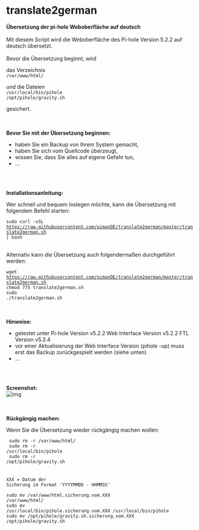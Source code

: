 # translate2german
**Übersetzung der pi-hole Weboberfläche auf deutsch**
<br>
<br>
Mit diesem Script wird die Weboberfläche des Pi-hole Version 5.2.2 auf deutsch übersetzt.
<br>
<br>
Bevor die Übersetzung beginnt, wird

das Verzeichnis<br>
`/var/www/html/`<br>

und die Dateien<br>
`/usr/local/bin/pihole`<br>
`/opt/pihole/gravity.sh`<br>

gesichert.
<br>
<br>
<br>

**Bevor Sie mit der Übersetzung beginnen:**

* haben Sie ein Backup von Ihrem System gemacht,
* haben Sie sich vom Quellcode überzeugt,
* wissen Sie, dass Sie alles auf eigene Gefahr tun,
* ...
<br>
<br>

**Installationsanleitung:**

Wer schnell und bequem loslegen möchte, kann die Übersetzung mit folgendem Befehl starten:

<code>sudo curl -sSL https://raw.githubusercontent.com/pimanDE/translate2german/master/translate2german.sh | bash</code><br><br>

Alternativ kann die Übersetzung auch folgendermaßen durchgeführt werden:

<code>wget https://raw.githubusercontent.com/pimanDE/translate2german/master/translate2german.sh</code><br>
<code>chmod 775 translate2german.sh</code><br>
<code>sudo ./translate2german.sh</code><br>
<br>
<br>

**Hinweise:**

* getestet unter Pi-hole Version v5.2.2 Web Interface Version v5.2.2 FTL Version v5.3.4
* vor einer Aktualisierung der Web Interface Version (pihole -up) muss erst das Backup zurückgespielt werden (siehe unten)
* ...
<br>
<br>

**Screenshot:**
<br>
![img](https://raw.githubusercontent.com/pimanDE/translate2german/master/pihole-weboberfl%C3%A4che-auf-deutsch.png)
<br>
<br>
<br>

**Rückgängig machen:**

Wenn Sie die Übersetzung wieder rückgängig machen wollen:

<code> sudo rm -r /var/www/html/</code><br>
<code> sudo rm -r /usr/local/bin/pihole</code><br>
<code> sudo rm -r /opt/pihole/gravity.sh</code><br>
<br>
<br>
<code>XXX = Datum der Sicherung im Format 'YYYYMMDD - HHMMSS'</code>

<code>sudo mv /var/www/html.sicherung.vom.XXX /var/www/html/</code><br>
<code>sudo mv /usr/local/bin/pihole.sicherung.vom.XXX /usr/local/bin/pihole</code><br>
<code>sudo mv /opt/pihole/gravity.sh.sicherung.vom.XXX /opt/pihole/gravity.sh</code><br>
